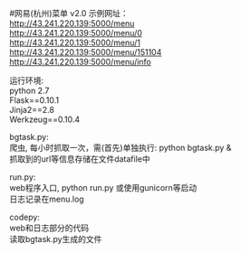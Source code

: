 #网易(杭州)菜单 v2.0
示例网址：  
http://43.241.220.139:5000/menu  
http://43.241.220.139:5000/menu/0    
http://43.241.220.139:5000/menu/1    
http://43.241.220.139:5000/menu/151104  
http://43.241.220.139:5000/menu/info   

运行环境:  
  python 2.7  
  Flask==0.10.1  
  Jinja2==2.8  
  Werkzeug==0.10.4  
  
bgtask.py:  
  爬虫, 每小时抓取一次，需(首先)单独执行: python bgtask.py &  
  抓取到的url等信息存储在文件datafile中  
  
run.py:  
  web程序入口, python run.py 或使用gunicorn等启动  
  日志记录在menu.log  
  
codepy:  
  web和日志部分的代码  
  读取bgtask.py生成的文件  
    
  
 
    

    
